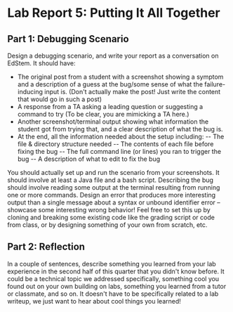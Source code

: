 # Lab Report 5: Putting It All Together

## Part 1: Debugging Scenario 

Design a debugging scenario, and write your report as a conversation on EdStem. It should have:

- The original post from a student with a screenshot showing a symptom and a description of a guess at the bug/some sense of what the failure-inducing input is. (Don't actually make the post! Just write the content that would go in such a post)
- A response from a TA asking a leading question or suggesting a command to try (To be clear, you are mimicking a TA here.)
- Another screenshot/terminal output showing what information the student got from trying that, and a clear description of what the bug is.
- At the end, all the information needed about the setup including:
-- The file & directory structure needed
-- The contents of each file before fixing the bug
-- The full command line (or lines) you ran to trigger the bug
-- A description of what to edit to fix the bug

You should actually set up and run the scenario from your screenshots. It should involve at least a Java file and a bash script. Describing the bug should involve reading some output at the terminal resulting from running one or more commands. Design an error that produces more interesting output than a single message about a syntax or unbound identifier error – showcase some interesting wrong behavior! Feel free to set this up by cloning and breaking some existing code like the grading script or code from class, or by designing something of your own from scratch, etc.

## Part 2: Reflection 

In a couple of sentences, describe something you learned from your lab experience in the second half of this quarter that you didn't know before. It could be a technical topic we addressed specifically, something cool you found out on your own building on labs, something you learned from a tutor or classmate, and so on. It doesn't have to be specifically related to a lab writeup, we just want to hear about cool things you learned!
